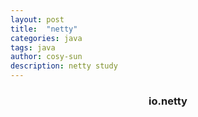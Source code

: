 ```yaml
---
layout: post
title:  "netty"
categories: java
tags: java
author: cosy-sun
description: netty study
---
```


### <center>io.netty</center>

#### 